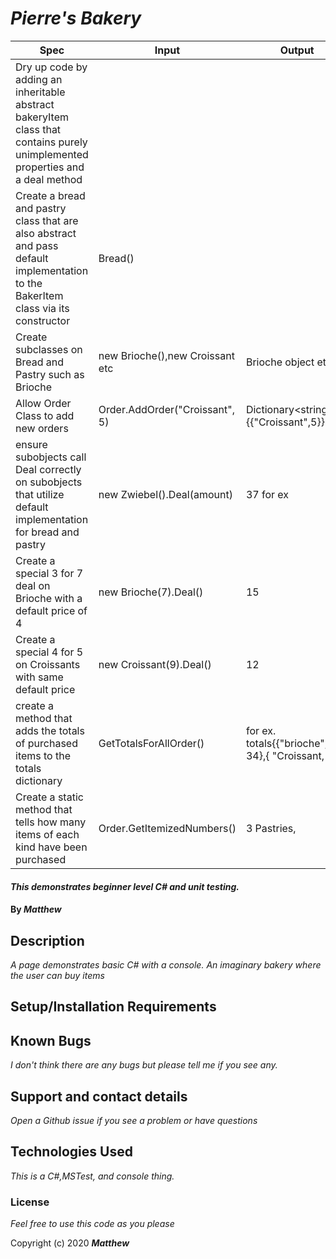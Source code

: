
# _Pierre's Bakery_
| Spec | Input | Output |
|-|-|-|
| Dry up code by adding an inheritable abstract bakeryItem class that contains purely unimplemented properties and a deal method |  |  |
| Create a bread and pastry class that are also abstract and pass default implementation to the BakerItem class via its constructor | Bread() |  |
| Create subclasses on Bread and Pastry such as Brioche | new Brioche(),new Croissant etc | Brioche object etc |
| Allow Order Class to add new orders  | Order.AddOrder("Croissant", 5) | Dictionary<string,int>{{"Croissant",5}} |
| ensure subobjects call Deal correctly on subobjects that utilize default implementation for bread and pastry | new Zwiebel().Deal(amount) | 37 for ex |
| Create a special 3 for 7 deal on Brioche with a default price of 4 | new Brioche(7).Deal() | 15 |
| Create a special 4 for 5 on Croissants with same default price | new Croissant(9).Deal() | 12 |
| create a method that adds the totals of purchased items to the totals dictionary | GetTotalsForAllOrder() | for ex. totals{{"brioche", 34},{ "Croissant, 17}} |
| Create a static method that tells how many items of each kind have been purchased | Order.GetItemizedNumbers() | 3 Pastries,  |
#### _This demonstrates beginner level C# and unit testing._

#### By _**Matthew**_


## Description

_A page demonstrates basic C# with a console._
_An imaginary bakery where the user can buy items_

                                  
## Setup/Installation Requirements

## Known Bugs

_I don't think there are any bugs but please tell me if you see any._

## Support and contact details

_Open a Github issue if you see a problem or have questions_

## Technologies Used

_This is a C#,MSTest, and console thing._

### License

*Feel free to use this code as you please*

Copyright (c) 2020 **_Matthew_**
